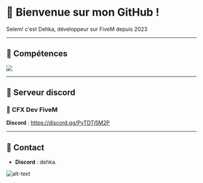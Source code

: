 # 🥙 Bienvenue sur mon GitHub !

<p align='left'>Selem! c'est Dehka, développeur sur FiveM depuis 2023</p>

---

## 🥙 Compétences 
<div align="left">
  <img src="https://skillicons.dev/icons?i=html,css,js,lua,vscode,figma"/>
</div>

---

## 🥙 Serveur discord
### 🥙 CFX Dev FiveM
**Discord** : https://discord.gg/PvTDTj5M2P

---

## 🥙 Contact
- **Discord** : dehka.

![alt-text](https://imgur.com/a/MdNk3dB)

